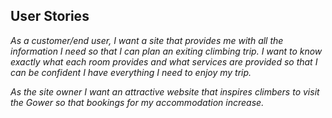 ## User Stories

*As a customer/end user, I want a site that provides me with all the information I need so that I can plan an exiting climbing trip.*
*I want to know exactly what each room provides and what services are provided so that I can be confident I have everything I need to enjoy my trip.*

*As the site owner I want an attractive website that inspires climbers to visit the Gower so that bookings for my accommodation increase.*